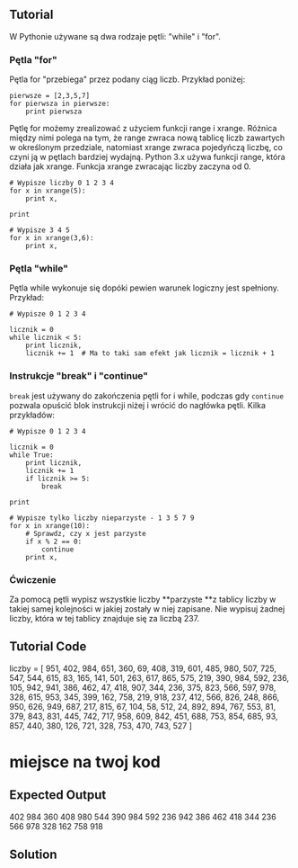 Tutorial
--------

W Pythonie używane są dwa rodzaje pętli: "while" i "for".

### Pętla "for"

Pętla for "przebiega" przez podany ciąg liczb. Przykład poniżej:

    pierwsze = [2,3,5,7]
    for pierwsza in pierwsze:
        print pierwsza

Pętlę for możemy zrealizować z użyciem funkcji range i xrange. Różnica między nimi polega na tym, że range zwraca nową tablicę liczb zawartych w określonym przedziale, natomiast xrange zwraca pojedyńczą liczbę, co czyni ją w pętlach bardziej wydajną. Python 3.x używa funkcji range, która działa jak xrange. Funkcja xrange zwracając liczby zaczyna od 0.

    # Wypisze liczby 0 1 2 3 4
    for x in xrange(5):
        print x,

    print

    # Wypisze 3 4 5
    for x in xrange(3,6):
        print x,

### Pętla "while"

Pętla while wykonuje się dopóki pewien warunek logiczny jest spełniony. Przykład:

    # Wypisze 0 1 2 3 4

    licznik = 0
    while licznik < 5:
        print licznik,
        licznik += 1  # Ma to taki sam efekt jak licznik = licznik + 1

### Instrukcje "break" i "continue"

`break` jest używany do zakończenia pętli for i while, podczas gdy `continue` pozwala opuścić blok instrukcji niżej i wrócić do nagłówka pętli. Kilka przykładów:

    # Wypisze 0 1 2 3 4

    licznik = 0
    while True:
        print licznik,
        licznik += 1
        if licznik >= 5:
            break

    print

    # Wypisze tylko liczby nieparzyste - 1 3 5 7 9
    for x in xrange(10):
        # Sprawdz, czy x jest parzyste
        if x % 2 == 0:
            continue
        print x,

### Ćwiczenie

Za pomocą pętli wypisz wszystkie liczby **parzyste **z tablicy liczby w takiej samej kolejności w jakiej zostały w niej zapisane. Nie wypisuj żadnej liczby, która w tej tablicy znajduje się za liczbą 237.

Tutorial Code
-------------
liczby = [
    951, 402, 984, 651, 360, 69, 408, 319, 601, 485, 980, 507, 725, 547, 544,
    615, 83, 165, 141, 501, 263, 617, 865, 575, 219, 390, 984, 592, 236, 105, 942, 941,
    386, 462, 47, 418, 907, 344, 236, 375, 823, 566, 597, 978, 328, 615, 953, 345,
    399, 162, 758, 219, 918, 237, 412, 566, 826, 248, 866, 950, 626, 949, 687, 217,
    815, 67, 104, 58, 512, 24, 892, 894, 767, 553, 81, 379, 843, 831, 445, 742, 717,
    958, 609, 842, 451, 688, 753, 854, 685, 93, 857, 440, 380, 126, 721, 328, 753, 470,
    743, 527
]

# miejsce na twoj kod


Expected Output
---------------

402
984
360
408
980
544
390
984
592
236
942
386
462
418
344
236
566
978
328
162
758
918

Solution
--------